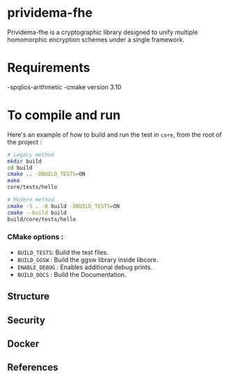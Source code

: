 # prividema-fhe
Prividema-fhe is a cryptographic library designed to unify multiple homomorphic encryption schemes under a single framework.

# Requirements
-spqlios-arithmetic
-cmake version 3.10

# To compile and run
Here's an example of how to build and run the test in `core`, from the root of the project :
```bash
# Legacy method
mkdir build
cd build
cmake .. -DBUILD_TESTS=ON
make
core/tests/hello
```

```bash
# Modern method 
cmake -S . -B build -DBUILD_TESTS=ON
cmake --build build
build/core/tests/hello
```

### CMake options :
- `BUILD_TESTS`: Build the test files.
- `BUILD_GGSW` : Build the ggsw library inside libcore.
- `ENABLE_DEBUG` : Enables additional debug prints.
- `BUILD_DOCS` : Build the Documentation.

## Structure 

## Security

## Docker

## References
